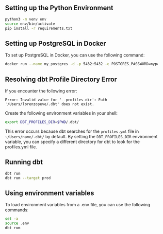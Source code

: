 ## Setting up the Python Environment

```bash
python3 -m venv env
source env/bin/activate
pip install -r requirements.txt
```

## Setting up PostgreSQL in Docker

To set up PostgreSQL in Docker, you can use the following command:

```bash
docker run --name my_postgres -d -p 5432:5432 -e POSTGRES_PASSWORD=mypass123  -v my_postgres_data:/var/lib/postgresql/data postgres
```

## Resolving dbt Profile Directory Error

If you encounter the following error:

```
Error: Invalid value for '--profiles-dir': Path '/Users/lorenzopeve/.dbt' does not exist.
```

Create the following environment variables in your shell:

```bash
export DBT_PROFILES_DIR=$PWD/.dbt/ 
```

This error occurs because dbt searches for the `profiles.yml` file in `~/Users/name/.dbt/` by default. By setting the `DBT_PROFILES_DIR` environment variable, you can specify a different directory for dbt to look for the profiles.yml file.

## Running dbt

```bash
dbt run
dbt run --target prod
```

## Using environment variables
To load environment variables from a .env file, you can use the following commands:
```bash
set -a
source .env
dbt run
```